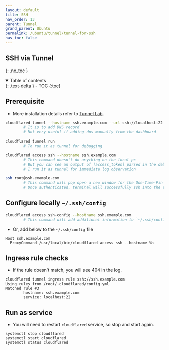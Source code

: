 ```yaml
---
layout: default    
title: SSH
nav_order: 13
parent: Tunnel
grand_parent: Ubuntu
permalink: /ubuntu/tunnel/tunnel-for-ssh
has_toc: false
---
```


## SSH via Tunnel 
{: .no_toc } 

<details open markdown="block">
  <summary>
    Table of contents
  </summary>
  {: .text-delta }
- TOC
{:toc}
</details>

## Prerequisite

* More installation details refer to [Tunnel Lab](/ubuntu/tunnel/tunnel-lab).

```bash
cloudflared tunnel --hostname ssh.example.com --url ssh://localhost:22
        # It is to add DNS record
        # Not very useful if adding dns manually from the dashboard

cloudflared tunnel run 
        # To run it as tunnel for debugging

cloudflared access ssh --hostname ssh.example.com
        # This command doesn't do anything on the local pc
        # But you can see an output of [access_token] parsed in the debug log 
        # I run it as tunnel for immediate log observation

ssh root@ssh.example.com
        # This command will pop open a new window for the One-Time-Pin
        # Once authenticated, terminal will successfully ssh into the VM
```

## Configure locally `~/.ssh/config` 

```bash
cloudflared access ssh-config --hostname ssh.example.com
        # This command will add additional information to `~/.ssh/config` file 
```

* Or, add below to the `~/.ssh/config` file

```
Host ssh.example.com
  ProxyCommand /usr/local/bin/cloudflared access ssh --hostname %h
```

## Ingress rule checks

* If the rule doesn't match, you will see 404 in the log. 

```
cloudflared tunnel ingress rule ssh://ssh.example.com
Using rules from /root/.cloudflared/config.yml
Matched rule #3
        hostname: ssh.example.com
        service: localhost:22
```

## Run as service

* You will need to restart `cloudflared` service, so stop and start again. 

```
systemctl stop cloudflared
systemctl start cloudflared
systemctl status cloudflared
```
